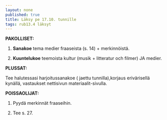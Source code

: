 ```yaml
---
layout: none
published: true
title: Läksy pe 17.10. tunnille
tags: rub13.4 läksyt
---
```

**PAKOLLISET:**

1. **Sanakoe** tema medier fraaseista (s. 14) + merkinnöistä. 

2. **Kuuntelukoe** teemoista kultur (musik + litteratur och filmer) JA medier.

**PLUSSAT:**

Tee halutessasi harjoitussanakoe ( jaettu tunnilla),korjaus erivärisellä kynällä, vastaukset nettisivun materiaalit-sivulla.

**POISSAOLIJAT:**

1. Pyydä merkinnät fraaseihin.

2. Tee s. 27.


